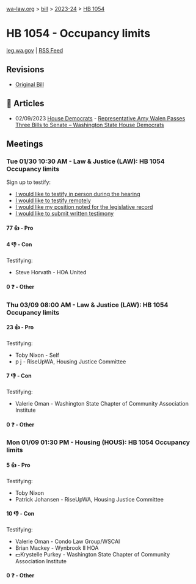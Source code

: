 [wa-law.org](/) > [bill](/bill/) > [2023-24](/bill/2023-24/) > [HB 1054](/bill/2023-24/hb/1054/)

# HB 1054 - Occupancy limits
[leg.wa.gov](https://app.leg.wa.gov/billsummary?BillNumber=1054&Year=2023&Initiative=false) | [RSS Feed](./rss.xml)

## Revisions
* [Original Bill](1/)

## 📰 Articles
* 02/09/2023 [House Democrats](/org/house_democrats/) - [Representative Amy Walen Passes Three Bills to Senate – Washington State House Democrats](https://housedemocrats.wa.gov/blog/2023/02/09/representative-amy-walen-passes-three-bills-to-senate/#:~:text=House%20Bill%201054)

## Meetings
### Tue 01/30 10:30 AM - Law & Justice (LAW): HB 1054 Occupancy limits
Sign up to testify:
* [I would like to testify in person during the hearing](https://app.leg.wa.gov/csi/Testifier/Add?chamber=House&mId=31789&aId=158197&caId=23662&tId=1)
* [I would like to testify remotely](https://app.leg.wa.gov/csi/Testifier/Add?chamber=House&mId=31789&aId=158197&caId=23662&tId=2)
* [I would like my position noted for the legislative record](https://app.leg.wa.gov/csi/Testifier/Add?chamber=House&mId=31789&aId=158197&caId=23662&tId=3)
* [I would like to submit written testimony](https://app.leg.wa.gov/csi/Testifier/Add?chamber=House&mId=31789&aId=158197&caId=23662&tId=4)

#### 77 👍 - Pro

#### 4 👎 - Con
Testifying:
* Steve Horvath - HOA United

#### 0 ❓ - Other

### Thu 03/09 08:00 AM - Law & Justice (LAW): HB 1054 Occupancy limits
#### 23 👍 - Pro
Testifying:
* Toby Nixon - Self
* p j - RiseUpWA, Housing Justice Committee

#### 7 👎 - Con
Testifying:
* Valerie Oman - Washington State Chapter of Community Association Institute

#### 0 ❓ - Other

### Mon 01/09 01:30 PM - Housing (HOUS): HB 1054 Occupancy limits
#### 5 👍 - Pro
Testifying:
* Toby Nixon
* Patrick Johansen - RiseUpWA, Housing Justice Committee

#### 10 👎 - Con
Testifying:
* Valerie Oman - Condo Law Group/WSCAI
* Brian Mackey - Wynbrook II HOA
* 💵Krystelle Purkey - Washington State Chapter of Community Association Institute

#### 0 ❓ - Other
